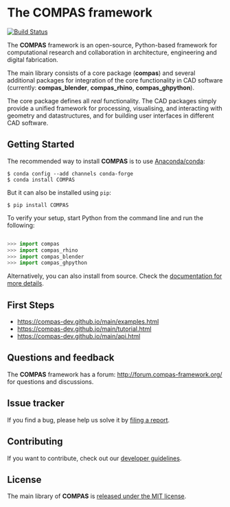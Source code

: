 # The COMPAS framework

[![Build Status](https://travis-ci.com/compas-dev/compas.svg?branch=develop)](https://travis-ci.com/compas-dev/compas)


The **COMPAS** framework is an open-source, Python-based framework for computational research and collaboration in architecture, engineering and digital fabrication.

The main library consists of a core package (**compas**) and several additional
packages for integration of the core functionality in CAD software (currently: **compas_blender**, **compas_rhino**, **compas_ghpython**).

The core package defines all *real* functionality.
The CAD packages simply provide a unified framework for processing, visualising, and interacting with geometry and datastructures, and for building user interfaces in different CAD software.


## Getting Started

The recommended way to install **COMPAS** is to use [Anaconda/conda](https://conda.io/docs/):

    $ conda config --add channels conda-forge
    $ conda install COMPAS

But it can also be installed using `pip`:

    $ pip install COMPAS

To verify your setup, start Python from the command line and run the following:

```python

>>> import compas
>>> import compas_rhino
>>> import compas_blender
>>> import compas_ghpython

```

Alternatively, you can also install from source. Check the [documentation for more details](https://compas-dev.github.io/main/devguide.html).


## First Steps

* https://compas-dev.github.io/main/examples.html
* https://compas-dev.github.io/main/tutorial.html
* https://compas-dev.github.io/main/api.html


## Questions and feedback

The **COMPAS** framework has a forum: http://forum.compas-framework.org/
for questions and discussions.


## Issue tracker

If you find a bug, please help us solve it by [filing a report](https://github.com/compas-dev/compas/issues).


## Contributing

If you want to contribute, check out our [developer guidelines](https://compas-dev.github.io/contributions.html).


## License

The main library of **COMPAS** is [released under the MIT license](https://compas-dev.github.io/license.html).
